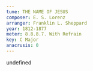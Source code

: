 ```yaml
---
tune: THE NAME OF JESUS
composer: E. S. Lorenz
arranger: Franklin L. Sheppard
year: 1812-1877
meter: 8.8.8.7. With Refrain
key: C Major
anacrusis: 0
---
```

undefined